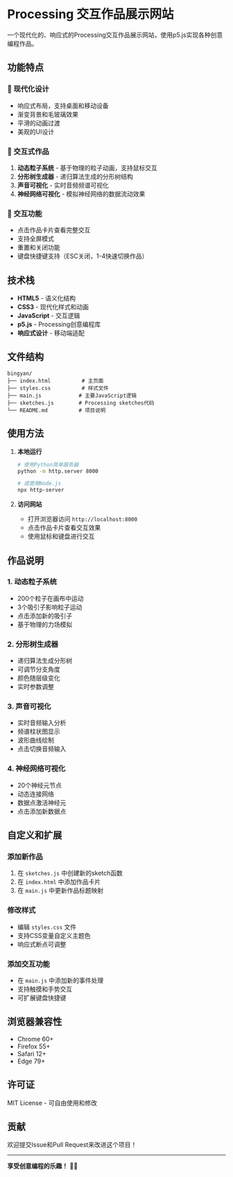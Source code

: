 # Processing 交互作品展示网站

一个现代化的、响应式的Processing交互作品展示网站，使用p5.js实现各种创意编程作品。

## 功能特点

### 🎨 现代化设计
- 响应式布局，支持桌面和移动设备
- 渐变背景和毛玻璃效果
- 平滑的动画过渡
- 美观的UI设计

### 🎯 交互式作品
1. **动态粒子系统** - 基于物理的粒子动画，支持鼠标交互
2. **分形树生成器** - 递归算法生成的分形树结构
3. **声音可视化** - 实时音频频谱可视化
4. **神经网络可视化** - 模拟神经网络的数据流动效果

### 🚀 交互功能
- 点击作品卡片查看完整交互
- 支持全屏模式
- 重置和关闭功能
- 键盘快捷键支持（ESC关闭，1-4快速切换作品）

## 技术栈

- **HTML5** - 语义化结构
- **CSS3** - 现代化样式和动画
- **JavaScript** - 交互逻辑
- **p5.js** - Processing创意编程库
- **响应式设计** - 移动端适配

## 文件结构

```
bingyan/
├── index.html          # 主页面
├── styles.css          # 样式文件
├── main.js            # 主要JavaScript逻辑
├── sketches.js        # Processing sketches代码
└── README.md          # 项目说明
```

## 使用方法

1. **本地运行**
   ```bash
   # 使用Python简单服务器
   python -m http.server 8000
   
   # 或使用Node.js
   npx http-server
   ```

2. **访问网站**
   - 打开浏览器访问 `http://localhost:8000`
   - 点击作品卡片查看交互效果
   - 使用鼠标和键盘进行交互

## 作品说明

### 1. 动态粒子系统
- 200个粒子在画布中运动
- 3个吸引子影响粒子运动
- 点击添加新的吸引子
- 基于物理的力场模拟

### 2. 分形树生成器
- 递归算法生成分形树
- 可调节分支角度
- 颜色随层级变化
- 实时参数调整

### 3. 声音可视化
- 实时音频输入分析
- 频谱柱状图显示
- 波形曲线绘制
- 点击切换音频输入

### 4. 神经网络可视化
- 20个神经元节点
- 动态连接网络
- 数据点激活神经元
- 点击添加新数据点

## 自定义和扩展

### 添加新作品
1. 在 `sketches.js` 中创建新的sketch函数
2. 在 `index.html` 中添加作品卡片
3. 在 `main.js` 中更新作品标题映射

### 修改样式
- 编辑 `styles.css` 文件
- 支持CSS变量自定义主题色
- 响应式断点可调整

### 添加交互功能
- 在 `main.js` 中添加新的事件处理
- 支持触摸和手势交互
- 可扩展键盘快捷键

## 浏览器兼容性

- Chrome 60+
- Firefox 55+
- Safari 12+
- Edge 79+

## 许可证

MIT License - 可自由使用和修改

## 贡献

欢迎提交Issue和Pull Request来改进这个项目！

---

**享受创意编程的乐趣！** 🎨✨